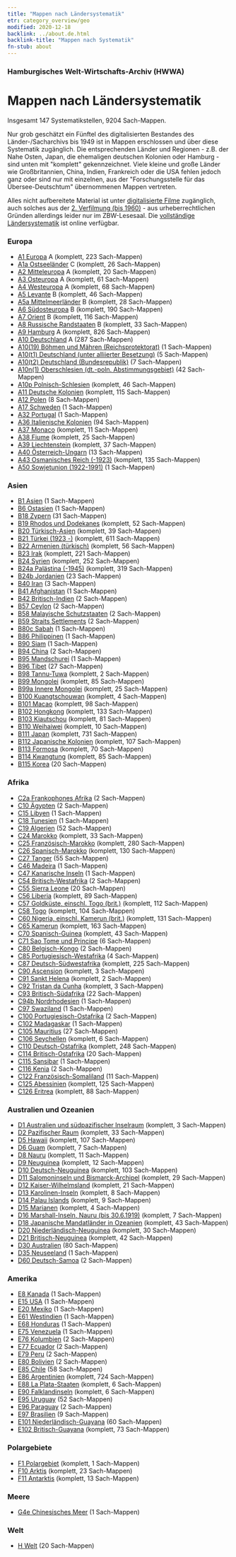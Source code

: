 ```yaml
---
title: "Mappen nach Ländersystematik"
etr: category_overview/geo
modified: 2020-12-18
backlink: ../about.de.html
backlink-title: "Mappen nach Systematik"
fn-stub: about
---
```


### Hamburgisches Welt-Wirtschafts-Archiv (HWWA)
# Mappen nach Ländersystematik


Insgesamt 147 Systematikstellen, 9204 Sach-Mappen.


Nur grob geschätzt ein Fünftel des digitalisierten Bestandes des
Länder-/Sacharchivs bis 1949 ist in Mappen erschlossen und über diese
Systematik zugänglich. Die entsprechenden Länder und Regionen - z.B. der Nahe
Osten, Japan, die ehemaligen deutschen Kolonien oder Hamburg - sind unten mit
"komplett" gekennzeichnet. Viele kleine und große Länder wie Großbritannien,
China, Indien, Frankreich oder die USA fehlen jedoch ganz oder sind nur mit
einzelnen, aus der "Forschungsstelle für das Übersee-Deutschtum" übernommenen
Mappen vertreten.

Alles nicht aufbereitete Material ist unter [digitalisierte
Filme](/film/h1_sh.de.html) zugänglich, auch solches aus der [2. Verfilmung
(bis 1960)](/film/h2_sh.de.html) - aus urheberrechtlichen Gründen allerdings
leider nur im ZBW-Lesesaal. Die
[vollständige Ländersystematik](https://pm20.zbw.eu/report/pm20_result.de.html?jsonFile=vocab/geo_by_signature.json&main_title=L%C3%A4ndersystematik)
ist online verfügbar.








### Europa<a name='A'></a>

- [A1 Europa](i/140892/about.de.html) A (komplett, 223 Sach-Mappen)<a name='A1'></a>
- [A1a Ostseeländer](i/140894/about.de.html) C (komplett, 26 Sach-Mappen)<a name='A1a'></a>
- [A2 Mitteleuropa](i/140895/about.de.html) A (komplett, 20 Sach-Mappen)<a name='A2'></a>
- [A3 Osteuropa](i/140896/about.de.html) A (komplett, 61 Sach-Mappen)<a name='A3'></a>
- [A4 Westeuropa](i/140897/about.de.html) A (komplett, 68 Sach-Mappen)<a name='A4'></a>
- [A5 Levante](i/140898/about.de.html) B (komplett, 46 Sach-Mappen)<a name='A5'></a>
- [A5a Mittelmeerländer](i/140899/about.de.html) B (komplett, 28 Sach-Mappen)<a name='A5a'></a>
- [A6 Südosteuropa](i/140900/about.de.html) B (komplett, 190 Sach-Mappen)<a name='A6'></a>
- [A7 Orient](i/140902/about.de.html) B (komplett, 116 Sach-Mappen)<a name='A7'></a>
- [A8 Russische Randstaaten](i/140904/about.de.html) B (komplett, 33 Sach-Mappen)<a name='A8'></a>
- [A9 Hamburg](i/140905/about.de.html) A (komplett, 826 Sach-Mappen)<a name='A9'></a>
- [A10 Deutschland](i/126128/about.de.html) A (287 Sach-Mappen)<a name='A10'></a>
- [A10(19) Böhmen und Mähren (Reichsprotektorat)](i/140098/about.de.html) (1 Sach-Mappen)<a name='A10(19)'></a>
- [A10(t1) Deutschland (unter alliierter Besetzung)](i/187230/about.de.html) (5 Sach-Mappen)<a name='A10(t1)'></a>
- [A10(t2) Deutschland (Bundesrepublik)](i/187232/about.de.html) (7 Sach-Mappen)<a name='A10(t2)'></a>
- [A10n(1) Oberschlesien (dt.-poln. Abstimmungsgebiet)](i/140948/about.de.html) (42 Sach-Mappen)<a name='A10n(1)'></a>
- [A10p Polnisch-Schlesien](i/140951/about.de.html) (komplett, 46 Sach-Mappen)<a name='A10p'></a>
- [A11 Deutsche Kolonien](i/140960/about.de.html) (komplett, 115 Sach-Mappen)<a name='A11'></a>
- [A12 Polen](i/140962/about.de.html) (8 Sach-Mappen)<a name='A12'></a>
- [A17 Schweden](i/140968/about.de.html) (1 Sach-Mappen)<a name='A17'></a>
- [A32 Portugal](i/140987/about.de.html) (1 Sach-Mappen)<a name='A32'></a>
- [A36 Italienische Kolonien](i/141012/about.de.html) (94 Sach-Mappen)<a name='A36'></a>
- [A37 Monaco](i/141013/about.de.html) (komplett, 11 Sach-Mappen)<a name='A37'></a>
- [A38 Fiume](i/141014/about.de.html) (komplett, 25 Sach-Mappen)<a name='A38'></a>
- [A39 Liechtenstein](i/141016/about.de.html) (komplett, 37 Sach-Mappen)<a name='A39'></a>
- [A40 Österreich-Ungarn](i/126127/about.de.html) (13 Sach-Mappen)<a name='A40'></a>
- [A43 Osmanisches Reich (-1923)](i/141034/about.de.html) (komplett, 135 Sach-Mappen)<a name='A43'></a>
- [A50 Sowjetunion (1922-1991)](i/141043/about.de.html) (1 Sach-Mappen)<a name='A50'></a>

### Asien<a name='B'></a>

- [B1 Asien](i/141056/about.de.html) (1 Sach-Mappen)<a name='B1'></a>
- [B6 Ostasien](i/141062/about.de.html) (1 Sach-Mappen)<a name='B6'></a>
- [B18 Zypern](i/141079/about.de.html) (31 Sach-Mappen)<a name='B18'></a>
- [B19 Rhodos und Dodekanes](i/141106/about.de.html) (komplett, 52 Sach-Mappen)<a name='B19'></a>
- [B20 Türkisch-Asien](i/141108/about.de.html) (komplett, 39 Sach-Mappen)<a name='B20'></a>
- [B21 Türkei (1923 -)](i/141111/about.de.html) (komplett, 611 Sach-Mappen)<a name='B21'></a>
- [B22 Armenien (türkisch)](i/141112/about.de.html) (komplett, 56 Sach-Mappen)<a name='B22'></a>
- [B23 Irak](i/141113/about.de.html) (komplett, 221 Sach-Mappen)<a name='B23'></a>
- [B24 Syrien](i/141114/about.de.html) (komplett, 252 Sach-Mappen)<a name='B24'></a>
- [B24a Palästina (-1945)](i/141115/about.de.html) (komplett, 319 Sach-Mappen)<a name='B24a'></a>
- [B24b Jordanien](i/141116/about.de.html) (23 Sach-Mappen)<a name='B24b'></a>
- [B40 Iran](i/141186/about.de.html) (3 Sach-Mappen)<a name='B40'></a>
- [B41 Afghanistan](i/141188/about.de.html) (1 Sach-Mappen)<a name='B41'></a>
- [B42 Britisch-Indien](i/141189/about.de.html) (2 Sach-Mappen)<a name='B42'></a>
- [B57 Ceylon](i/141204/about.de.html) (2 Sach-Mappen)<a name='B57'></a>
- [B58 Malayische Schutzstaaten](i/141206/about.de.html) (2 Sach-Mappen)<a name='B58'></a>
- [B59 Straits Settlements](i/141211/about.de.html) (2 Sach-Mappen)<a name='B59'></a>
- [B80c Sabah](i/141234/about.de.html) (1 Sach-Mappen)<a name='B80c'></a>
- [B86 Philippinen](i/141240/about.de.html) (1 Sach-Mappen)<a name='B86'></a>
- [B90 Siam](i/141242/about.de.html) (1 Sach-Mappen)<a name='B90'></a>
- [B94 China](i/141253/about.de.html) (2 Sach-Mappen)<a name='B94'></a>
- [B95 Mandschurei](i/141258/about.de.html) (1 Sach-Mappen)<a name='B95'></a>
- [B96 Tibet](i/141259/about.de.html) (27 Sach-Mappen)<a name='B96'></a>
- [B98 Tannu-Tuwa](i/141260/about.de.html) (komplett, 2 Sach-Mappen)<a name='B98'></a>
- [B99 Mongolei](i/141261/about.de.html) (komplett, 85 Sach-Mappen)<a name='B99'></a>
- [B99a Innere Mongolei](i/141264/about.de.html) (komplett, 25 Sach-Mappen)<a name='B99a'></a>
- [B100 Kuangtschouwan](i/141266/about.de.html) (komplett, 4 Sach-Mappen)<a name='B100'></a>
- [B101 Macao](i/141267/about.de.html) (komplett, 98 Sach-Mappen)<a name='B101'></a>
- [B102 Hongkong](i/141268/about.de.html) (komplett, 133 Sach-Mappen)<a name='B102'></a>
- [B103 Kiautschou](i/126163/about.de.html) (komplett, 81 Sach-Mappen)<a name='B103'></a>
- [B110 Weihaiwei](i/141271/about.de.html) (komplett, 10 Sach-Mappen)<a name='B110'></a>
- [B111 Japan](i/141272/about.de.html) (komplett, 731 Sach-Mappen)<a name='B111'></a>
- [B112 Japanische Kolonien](i/141273/about.de.html) (komplett, 107 Sach-Mappen)<a name='B112'></a>
- [B113 Formosa](i/141274/about.de.html) (komplett, 70 Sach-Mappen)<a name='B113'></a>
- [B114 Kwangtung](i/141275/about.de.html) (komplett, 85 Sach-Mappen)<a name='B114'></a>
- [B115 Korea](i/141276/about.de.html) (20 Sach-Mappen)<a name='B115'></a>

### Afrika<a name='C'></a>

- [C2a Frankophones Afrika](i/141312/about.de.html) (2 Sach-Mappen)<a name='C2a'></a>
- [C10 Ägypten](i/141336/about.de.html) (2 Sach-Mappen)<a name='C10'></a>
- [C15 Libyen](i/141339/about.de.html) (1 Sach-Mappen)<a name='C15'></a>
- [C18 Tunesien](i/141353/about.de.html) (1 Sach-Mappen)<a name='C18'></a>
- [C19 Algerien](i/141354/about.de.html) (52 Sach-Mappen)<a name='C19'></a>
- [C24 Marokko](i/141356/about.de.html) (komplett, 33 Sach-Mappen)<a name='C24'></a>
- [C25 Französisch-Marokko](i/141358/about.de.html) (komplett, 280 Sach-Mappen)<a name='C25'></a>
- [C26 Spanisch-Marokko](i/141359/about.de.html) (komplett, 130 Sach-Mappen)<a name='C26'></a>
- [C27 Tanger](i/141360/about.de.html) (55 Sach-Mappen)<a name='C27'></a>
- [C46 Madeira](i/141394/about.de.html) (1 Sach-Mappen)<a name='C46'></a>
- [C47 Kanarische Inseln](i/141395/about.de.html) (1 Sach-Mappen)<a name='C47'></a>
- [C54 Britisch-Westafrika](i/141402/about.de.html) (2 Sach-Mappen)<a name='C54'></a>
- [C55 Sierra Leone](i/141404/about.de.html) (20 Sach-Mappen)<a name='C55'></a>
- [C56 Liberia](i/141405/about.de.html) (komplett, 89 Sach-Mappen)<a name='C56'></a>
- [C57 Goldküste, einschl. Togo (brit.)](i/141406/about.de.html) (komplett, 112 Sach-Mappen)<a name='C57'></a>
- [C58 Togo](i/141408/about.de.html) (komplett, 104 Sach-Mappen)<a name='C58'></a>
- [C60 Nigeria, einschl. Kamerun (brit.)](i/141409/about.de.html) (komplett, 131 Sach-Mappen)<a name='C60'></a>
- [C65 Kamerun](i/141410/about.de.html) (komplett, 163 Sach-Mappen)<a name='C65'></a>
- [C70 Spanisch-Guinea](i/141412/about.de.html) (komplett, 43 Sach-Mappen)<a name='C70'></a>
- [C71 Sao Tome und Principe](i/141413/about.de.html) (6 Sach-Mappen)<a name='C71'></a>
- [C80 Belgisch-Kongo](i/141444/about.de.html) (2 Sach-Mappen)<a name='C80'></a>
- [C85 Portugiesisch-Westafrika](i/141449/about.de.html) (4 Sach-Mappen)<a name='C85'></a>
- [C87 Deutsch-Südwestafrika](i/141450/about.de.html) (komplett, 225 Sach-Mappen)<a name='C87'></a>
- [C90 Ascension](i/141451/about.de.html) (komplett, 3 Sach-Mappen)<a name='C90'></a>
- [C91 Sankt Helena](i/141452/about.de.html) (komplett, 2 Sach-Mappen)<a name='C91'></a>
- [C92 Tristan da Cunha](i/141453/about.de.html) (komplett, 3 Sach-Mappen)<a name='C92'></a>
- [C93 Britisch-Südafrika](i/141454/about.de.html) (22 Sach-Mappen)<a name='C93'></a>
- [C94b Nordrhodesien](i/141458/about.de.html) (1 Sach-Mappen)<a name='C94b'></a>
- [C97 Swaziland](i/141461/about.de.html) (1 Sach-Mappen)<a name='C97'></a>
- [C100 Portugiesisch-Ostafrika](i/141463/about.de.html) (2 Sach-Mappen)<a name='C100'></a>
- [C102 Madagaskar](i/141464/about.de.html) (1 Sach-Mappen)<a name='C102'></a>
- [C105 Mauritius](i/141469/about.de.html) (27 Sach-Mappen)<a name='C105'></a>
- [C106 Seychellen](i/141470/about.de.html) (komplett, 6 Sach-Mappen)<a name='C106'></a>
- [C110 Deutsch-Ostafrika](i/141471/about.de.html) (komplett, 248 Sach-Mappen)<a name='C110'></a>
- [C114 Britisch-Ostafrika](i/141473/about.de.html) (20 Sach-Mappen)<a name='C114'></a>
- [C115 Sansibar](i/141474/about.de.html) (1 Sach-Mappen)<a name='C115'></a>
- [C116 Kenia](i/141475/about.de.html) (2 Sach-Mappen)<a name='C116'></a>
- [C122 Französisch-Somaliland](i/141479/about.de.html) (11 Sach-Mappen)<a name='C122'></a>
- [C125 Abessinien](i/141482/about.de.html) (komplett, 125 Sach-Mappen)<a name='C125'></a>
- [C126 Eritrea](i/141483/about.de.html) (komplett, 88 Sach-Mappen)<a name='C126'></a>

### Australien und Ozeanien<a name='D'></a>

- [D1 Australien und südpazifischer Inselraum](i/141592/about.de.html) (komplett, 3 Sach-Mappen)<a name='D1'></a>
- [D2 Pazifischer Raum](i/141593/about.de.html) (komplett, 33 Sach-Mappen)<a name='D2'></a>
- [D5 Hawaii](i/141595/about.de.html) (komplett, 107 Sach-Mappen)<a name='D5'></a>
- [D6 Guam](i/141598/about.de.html) (komplett, 7 Sach-Mappen)<a name='D6'></a>
- [D8 Nauru](i/141599/about.de.html) (komplett, 11 Sach-Mappen)<a name='D8'></a>
- [D9 Neuguinea](i/141600/about.de.html) (komplett, 12 Sach-Mappen)<a name='D9'></a>
- [D10 Deutsch-Neuguinea](i/141601/about.de.html) (komplett, 103 Sach-Mappen)<a name='D10'></a>
- [D11 Salomoninseln und Bismarck-Archipel](i/141610/about.de.html) (komplett, 29 Sach-Mappen)<a name='D11'></a>
- [D12 Kaiser-Wilhelmsland](i/141612/about.de.html) (komplett, 21 Sach-Mappen)<a name='D12'></a>
- [D13 Karolinen-Inseln](i/141613/about.de.html) (komplett, 8 Sach-Mappen)<a name='D13'></a>
- [D14 Palau Islands](i/141614/about.de.html) (komplett, 9 Sach-Mappen)<a name='D14'></a>
- [D15 Marianen](i/141615/about.de.html) (komplett, 4 Sach-Mappen)<a name='D15'></a>
- [D16 Marshall-Inseln, Nauru (bis 30.6.1919)](i/141616/about.de.html) (komplett, 7 Sach-Mappen)<a name='D16'></a>
- [D18 Japanische Mandatländer in Ozeanien](i/141618/about.de.html) (komplett, 43 Sach-Mappen)<a name='D18'></a>
- [D20 Niederländisch-Neuguinea](i/141619/about.de.html) (komplett, 30 Sach-Mappen)<a name='D20'></a>
- [D21 Britisch-Neuguinea](i/141620/about.de.html) (komplett, 42 Sach-Mappen)<a name='D21'></a>
- [D30 Australien](i/141621/about.de.html) (80 Sach-Mappen)<a name='D30'></a>
- [D35 Neuseeland](i/141623/about.de.html) (1 Sach-Mappen)<a name='D35'></a>
- [D60 Deutsch-Samoa](i/141634/about.de.html) (2 Sach-Mappen)<a name='D60'></a>

### Amerika<a name='E'></a>

- [E8 Kanada](i/141644/about.de.html) (1 Sach-Mappen)<a name='E8'></a>
- [E15 USA](i/141653/about.de.html) (1 Sach-Mappen)<a name='E15'></a>
- [E20 Mexiko](i/141657/about.de.html) (1 Sach-Mappen)<a name='E20'></a>
- [E61 Westindien](i/141677/about.de.html) (1 Sach-Mappen)<a name='E61'></a>
- [E68 Honduras](i/141681/about.de.html) (1 Sach-Mappen)<a name='E68'></a>
- [E75 Venezuela](i/141686/about.de.html) (1 Sach-Mappen)<a name='E75'></a>
- [E76 Kolumbien](i/141687/about.de.html) (2 Sach-Mappen)<a name='E76'></a>
- [E77 Ecuador](i/141688/about.de.html) (2 Sach-Mappen)<a name='E77'></a>
- [E79 Peru](i/141689/about.de.html) (2 Sach-Mappen)<a name='E79'></a>
- [E80 Bolivien](i/141690/about.de.html) (2 Sach-Mappen)<a name='E80'></a>
- [E85 Chile](i/141691/about.de.html) (58 Sach-Mappen)<a name='E85'></a>
- [E86 Argentinien](i/141692/about.de.html) (komplett, 724 Sach-Mappen)<a name='E86'></a>
- [E88 La Plata-Staaten](i/141693/about.de.html) (komplett, 6 Sach-Mappen)<a name='E88'></a>
- [E90 Falklandinseln](i/141694/about.de.html) (komplett, 6 Sach-Mappen)<a name='E90'></a>
- [E95 Uruguay](i/141695/about.de.html) (52 Sach-Mappen)<a name='E95'></a>
- [E96 Paraguay](i/141696/about.de.html) (2 Sach-Mappen)<a name='E96'></a>
- [E97 Brasilien](i/141697/about.de.html) (9 Sach-Mappen)<a name='E97'></a>
- [E101 Niederländisch-Guayana](i/141699/about.de.html) (60 Sach-Mappen)<a name='E101'></a>
- [E102 Britisch-Guayana](i/141700/about.de.html) (komplett, 73 Sach-Mappen)<a name='E102'></a>

### Polargebiete<a name='F'></a>

- [F1 Polargebiet](i/141701/about.de.html) (komplett, 1 Sach-Mappen)<a name='F1'></a>
- [F10 Arktis](i/141702/about.de.html) (komplett, 23 Sach-Mappen)<a name='F10'></a>
- [F11 Antarktis](i/141703/about.de.html) (komplett, 13 Sach-Mappen)<a name='F11'></a>

### Meere<a name='G'></a>

- [G4e Chinesisches Meer](i/141727/about.de.html) (1 Sach-Mappen)<a name='G4e'></a>

### Welt<a name='H'></a>

- [H Welt](i/141728/about.de.html) (20 Sach-Mappen)<a name='H'></a>


